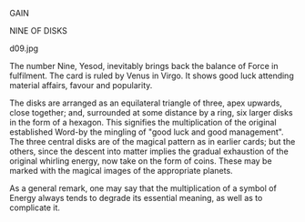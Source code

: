 GAIN

NINE OF DISKS

d09.jpg

The number Nine, Yesod, inevitably brings back the balance of Force in fulfilment. The card is ruled by Venus in Virgo. It shows good luck attending material affairs, favour and popularity.

The disks are arranged as an equilateral triangle of three, apex upwards, close together; and, surrounded at some distance by a ring, six larger disks in the form of a hexagon. This signifies the multiplication of the original established Word-by the mingling of "good luck and good management". The three central disks are of the magical pattern as in earlier cards; but the others, since the descent into matter implies the gradual exhaustion of the original whirling energy, now take on the form of coins. These may be marked with the magical images of the appropriate planets.

As a general remark, one may say that the multiplication of a symbol of Energy always tends to degrade its essential meaning, as well as to complicate it.
